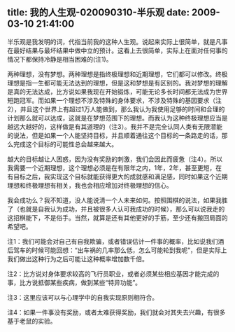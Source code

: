 title: 我的人生观-020090310-半乐观
date: 2009-03-10 21:41:00
---

&#21322;&#20048;&#35266;&#26159;&#25105;&#21457;&#26126;&#30340;&#35789;&#65292;&#20195;&#25351;&#24403;&#21069;&#25105;&#30340;&#36825;&#31181;&#20154;&#29983;&#35266;&#12290;&#35828;&#36215;&#26469;&#23454;&#38469;&#19978;&#24456;&#31616;&#21333;&#65292;&#23601;&#26159;&#20961;&#20107;&#22312;&#26368;&#22909;&#32467;&#26524;&#19982;&#26368;&#22351;&#32467;&#26524;&#20013;&#20570;&#20013;&#31435;&#30340;&#39044;&#35745;&#12290;&#36825;&#30475;&#19978;&#21435;&#24456;&#31616;&#21333;&#65292;&#23454;&#38469;&#19978;&#22312;&#38754;&#23545;&#20219;&#20309;&#20107;&#30340;&#24773;&#20917;&#19979;&#37117;&#20445;&#25345;&#20919;&#38745;&#26159;&#30456;&#24403;&#22256;&#38590;&#30340;(&#27880;1)&#12290;

 &#20004;&#31181;&#29702;&#24819;&#65292;&#27809;&#26377;&#26790;&#24819;&#12290;&#20004;&#31181;&#29702;&#24819;&#26159;&#25351;&#32456;&#26497;&#29702;&#24819;&#21644;&#36817;&#26399;&#29702;&#24819;&#65292;&#23427;&#20204;&#37117;&#21487;&#20197;&#20462;&#25913;&#12290;&#32456;&#26497;&#29702;&#24819;&#26159;&#25351;&#19968;&#29983;&#37117;&#21487;&#33021;&#26080;&#27861;&#36798;&#21040;&#30340;&#29702;&#24819;&#65292;&#20294;&#26159;&#36825;&#21644;&#26790;&#24819;&#26159;&#26377;&#21306;&#21035;&#30340;&#12290;&#25105;&#23545;&#26790;&#24819;&#30340;&#29702;&#35299;&#26159;&#30495;&#30340;&#26080;&#27861;&#36798;&#25104;&#65292;&#27604;&#26041;&#35828;&#22914;&#26524;&#25105;&#29616;&#22312;&#24320;&#22987;&#38203;&#28860;&#65292;&#21487;&#33021;&#26080;&#35770;&#22810;&#38271;&#26102;&#38388;&#37117;&#26080;&#27861;&#25104;&#20026;&#19990;&#30028;&#30701;&#36305;&#20896;&#20891;&#12290;&#32780;&#22914;&#26524;&#19968;&#20010;&#29702;&#24819;&#19981;&#28041;&#21450;&#29305;&#27530;&#30340;&#36523;&#20307;&#35201;&#27714;&#65292;&#19981;&#28041;&#21450;&#29305;&#27530;&#30340;&#22522;&#22240;&#35201;&#27714;&#65288;&#27880;2&#65289;&#65292;&#24182;&#19988;&#36825;&#20010;&#19990;&#30028;&#19978;&#26377;&#36229;&#36807;1&#19975;&#20154;&#33021;&#20570;&#21040;&#65292;&#37027;&#20040;&#25105;&#35748;&#20026;&#25105;&#20351;&#29992;&#36275;&#22815;&#30340;&#26102;&#38388;&#21644;&#21512;&#29702;&#30340;&#35745;&#21010;&#37027;&#20040;&#23601;&#21487;&#20197;&#36798;&#25104;&#65292;&#36825;&#23601;&#26159;&#22312;&#26790;&#24819;&#33539;&#22260;&#19979;&#30340;&#29702;&#24819;&#12290;&#32780;&#25105;&#35748;&#20026;&#36825;&#31181;&#32456;&#26497;&#29702;&#24819;&#24212;&#24403;&#26159;&#36234;&#36828;&#22823;&#36234;&#22909;&#30340;&#65292;&#36825;&#26679;&#20570;&#26159;&#26377;&#20854;&#36947;&#29702;&#30340;&#65288;&#27880;3&#65289;&#12290;&#25105;&#24182;&#19981;&#26159;&#23436;&#20840;&#35748;&#21516;&#20154;&#31867;&#26377;&#26080;&#38480;&#28508;&#33021;&#30340;&#35828;&#27861;&#65292;&#20294;&#26159;&#22914;&#26524;&#19968;&#20010;&#20154;&#33021;&#22362;&#25345;&#30446;&#26631;&#65292;&#24182;&#19988;&#39034;&#30528;&#36890;&#24448;&#36825;&#20010;&#30446;&#26631;&#30340;&#19968;&#26465;&#36335;&#36208;&#30340;&#35805;&#65292;&#37027;&#20040;&#23436;&#25104;&#36825;&#20010;&#30446;&#26631;&#30340;&#21487;&#33021;&#24615;&#24635;&#20250;&#36234;&#26469;&#36234;&#22823;&#12290;

 &#36234;&#22823;&#30340;&#30446;&#26631;&#36234;&#35753;&#20154;&#22256;&#24785;&#65292;&#22240;&#20026;&#27809;&#26377;&#22870;&#21169;&#30340;&#21050;&#28608;&#65292;&#25105;&#20204;&#20250;&#22240;&#27492;&#32780;&#30130;&#24811;&#65288;&#27880;4&#65289;&#12290;&#25152;&#20197;&#25105;&#38656;&#35201;&#19968;&#20010;&#36817;&#26399;&#29702;&#24819;&#65292;&#36825;&#20010;&#29702;&#24819;&#24517;&#39035;&#26159;&#22312;&#26377;&#38480;&#24180;&#20043;&#20869;&#65292;1&#24180;&#65292;2&#24180;&#65292;&#29978;&#33267;&#26356;&#30701;&#65292;&#22312;&#26377;&#30446;&#26631;&#20043;&#21518;&#65292;&#25105;&#23454;&#29616;&#36825;&#20010;&#30446;&#26631;&#23601;&#33021;&#33719;&#24471;&#26356;&#22823;&#30340;&#25104;&#23601;&#24863;&#21644;&#28385;&#36275;&#24863;&#65292;&#21516;&#26102;&#22914;&#26524;&#36825;&#20010;&#36817;&#26399;&#29702;&#24819;&#21644;&#32456;&#26497;&#29702;&#24819;&#26377;&#30456;&#20851;&#65292;&#25105;&#20063;&#20250;&#30456;&#24212;&#22686;&#21152;&#23545;&#32456;&#26497;&#29702;&#24819;&#30340;&#20449;&#24515;&#12290;

 &#25105;&#20250;&#25104;&#21151;&#20040;&#65311;&#25105;&#19981;&#30693;&#36947;&#65292;&#27809;&#20154;&#33021;&#35828;&#28165;&#19968;&#20010;&#20154;&#26410;&#26469;&#22914;&#20309;&#12290;&#25353;&#29031;&#22260;&#26827;&#30340;&#35828;&#27861;&#65292;&#22914;&#26524;&#25105;&#32988;&#20102;&#65288;&#20063;&#23601;&#26159;&#33258;&#25105;&#35748;&#20026;&#25104;&#21151;&#65292;&#24182;&#19988;&#34987;&#24456;&#22810;&#20154;&#35748;&#21487;&#25105;&#25104;&#21151;&#30340;&#26102;&#20505;&#65289;&#65292;&#37027;&#20040;&#21487;&#20197;&#35828;&#25105;&#36208;&#30340;&#36825;&#25307;&#26827;&#33021;&#19979;&#65292;&#19981;&#26159;&#20439;&#25163;&#12290;&#24403;&#28982;&#65292;&#23601;&#31639;&#26159;&#36824;&#26377;&#20854;&#20182;&#26356;&#22909;&#30340;&#25163;&#31563;&#65292;&#33267;&#23569;&#36824;&#26377;&#25644;&#22238;&#23616;&#38754;&#30340;&#24076;&#26395;&#21543;&#12290;

 &#27880;1&#65306;&#25105;&#20204;&#21487;&#33021;&#20250;&#23545;&#33258;&#24049;&#26377;&#33258;&#25105;&#27450;&#39575;&#65292;&#25110;&#32773;&#38169;&#35823;&#20272;&#35745;&#19968;&#20214;&#20107;&#30340;&#27010;&#29575;&#65292;&#27604;&#22914;&#35828;&#25105;&#20204;&#37202;&#21518;&#39550;&#36710;&#30340;&#26102;&#20505;&#21487;&#33021;&#22238;&#24819;&#65306;&#8220;&#20986;&#36710;&#31096;&#30340;&#20960;&#29575;&#37027;&#20040;&#20302;&#65292;&#24590;&#20040;&#21487;&#33021;&#36718;&#21040;&#25105;&#21602;&#8221;&#65292;&#20294;&#26159;&#23454;&#38469;&#19978;&#25105;&#20204;&#20570;&#20986;&#36825;&#31181;&#34892;&#20026;&#20043;&#21518;&#21487;&#33021;&#35753;&#36825;&#31181;&#27010;&#29575;&#22686;&#21152;&#25968;&#21315;&#20493;&#12290;

 &#27880;2&#65306;&#27604;&#26041;&#35828;&#23545;&#36523;&#20307;&#35201;&#27714;&#36739;&#39640;&#30340;&#39134;&#34892;&#21592;&#32844;&#19994;&#65292;&#25110;&#32773;&#24517;&#39035;&#26576;&#20123;&#30456;&#24212;&#22522;&#22240;&#25165;&#33021;&#23436;&#25104;&#30340;&#20107;&#65292;&#27604;&#26041;&#35828;&#25269;&#24481;&#26576;&#20123;&#30142;&#30149;&#65292;&#20570;&#21040;&#26576;&#20123;&#8220;&#29305;&#24322;&#21151;&#33021;&#8221;&#12290;

 &#27880;3&#65306;&#36825;&#37324;&#24212;&#35813;&#21487;&#20197;&#19982;&#24515;&#29702;&#23398;&#20013;&#30340;&#33258;&#25105;&#23454;&#29616;&#21407;&#21017;&#30456;&#31526;&#21512;&#12290;

 &#27880;4&#65306;&#22914;&#26524;&#19968;&#20214;&#20107;&#27809;&#26377;&#22870;&#21169;&#65292;&#25110;&#32773;&#22826;&#38590;&#33719;&#24471;&#22870;&#21169;&#65292;&#25105;&#20204;&#23601;&#20250;&#23545;&#20854;&#22833;&#21435;&#20852;&#36259;&#65292;&#26377;&#24456;&#22810;&#22522;&#20110;&#32769;&#40736;&#30340;&#23454;&#39564;&#12290;
 
